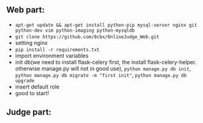 ## Web part:
* `apt-get update && apt-get install python-pip mysql-server nginx git python-dev vim python-imaging python-mysqldb`
* `git clone https://github.com/8cbx/OnlineJudge_Web.git`
* setting nginx
* `pip install -r requirements.txt`
* import environment variables
* init db(we need to install flask-celery first, the install flask-celery-helper. otherwise manage.py will not in good use), `python manage.py db init`, `python manage.py db migrate -m "first init"`, `python manage.py db upgrade`
* insert default role
* good to start!

## Judge part: